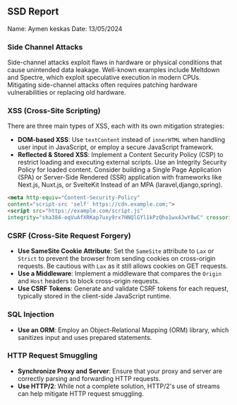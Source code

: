 ## SSD Report

Name: Aymen keskas Date: 13/05/2024

### Side Channel Attacks

Side-channel attacks exploit flaws in hardware or physical conditions that cause unintended data leakage. Well-known examples include Meltdown and Spectre, which exploit speculative execution in modern CPUs. Mitigating side-channel attacks often requires patching hardware vulnerabilities or replacing old hardware.

### XSS (Cross-Site Scripting)

There are three main types of XSS, each with its own mitigation strategies:

- **DOM-based XSS**: Use `textContent` instead of `innerHTML` when handling user input in JavaScript, or employ a secure JavaScript framework.
- **Reflected & Stored XSS**: Implement a Content Security Policy (CSP) to restrict loading and executing external scripts. Use an Integrity Security Policy for loaded content. Consider building a Single Page Application (SPA) or Server-Side Rendered (SSR) application with frameworks like Next.js, Nuxt.js, or SvelteKit  Instead of an MPA (laravel,django,spring).

```html
<meta http-equiv="Content-Security-Policy" 
content="script-src 'self' https://cdn.example.com;">
<script src="https://example.com/script.js" 
integrity="sha384-oqVuAfXRKap7uxy9rx7HNQlGYl1kPzQho1wx4JwY8wC" crossorigin="anonymous"></script>
```

### CSRF (Cross-Site Request Forgery)

- **Use SameSite Cookie Attribute**: Set the `SameSite` attribute to `Lax` or `Strict` to prevent the browser from sending cookies on cross-origin requests. Be cautious with `Lax` as it still allows cookies on GET requests.
- **Use a Middleware**: Implement a middleware that compares the `Origin` and `Host` headers to block cross-origin requests.
- **Use CSRF Tokens**: Generate and validate CSRF tokens for each request, typically stored in the client-side JavaScript runtime.

### SQL Injection

- **Use an ORM**: Employ an Object-Relational Mapping (ORM) library, which sanitizes input and uses prepared statements.

### HTTP Request Smuggling

- **Synchronize Proxy and Server**: Ensure that your proxy and server are correctly parsing and forwarding HTTP requests.
- **Use HTTP/2**: While not a complete solution, HTTP/2's use of streams can help mitigate HTTP request smuggling.